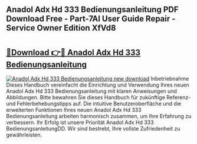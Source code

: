 ## Anadol Adx Hd 333 Bedienungsanleitung PDF Download Free - Part-7Al User Guide Repair - Service Owner Edition XfVd8

# <h2><a href="http://df2ueg1.blite.top/?on=Anadol+Adx+Hd+333+Bedienungsanleitung">🔗Download 👉🔴 Anadol Adx Hd 333 Bedienungsanleitung</a></h2>

[![Anadol Adx Hd 333 Bedienungsanleitung new download](https://i.imgur.com/lujVjoI.png)](http://df2ueg1.blite.top/?on=Anadol+Adx+Hd+333+Bedienungsanleitung)
Inbetriebnahme Dieses Handbuch vereinfacht die Einrichtung und Verwendung Ihres neuen Anadol Adx Hd 333 Bedienungsanleitung mit klaren Anweisungen und Abbildungen. Bitte bewahren Sie dieses Handbuch für zukünftige Referenz- und Fehlerbehebungstipps auf. Die intuitive Benutzeroberfläche und die erweiterten Funktionen Ihres neuen Anadol Adx Hd 333 Bedienungsanleitung arbeiten harmonisch zusammen, um Ihre Erfahrung zu verbessern. Ihr Erfolg ist unsere Priorität Anadol Adx Hd 333 BedienungsanleitungDD. Wir sind bestrebt, Ihre vollste Zufriedenheit zu gewährleisten.

